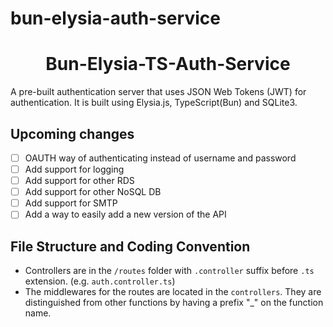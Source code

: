 # bun-elysia-auth-service
<h1 align="center">Bun-Elysia-TS-Auth-Service</h1>

<p>
A pre-built authentication server that uses JSON Web Tokens (JWT) for authentication. It is built using Elysia.js, TypeScript(Bun) and SQLite3.
</p>

## Upcoming changes
- [ ] OAUTH way of authenticating instead of username and password
- [ ] Add support for logging
- [ ] Add support for other RDS
- [ ] Add support for other NoSQL DB
- [ ] Add support for SMTP
- [ ] Add a way to easily add a new version of the API

## File Structure and Coding Convention
* Controllers are in the `/routes` folder with `.controller` suffix before `.ts` extension. (e.g. `auth.controller.ts`)
* The middlewares for the routes are located in the `controllers`. They are distinguished from other functions by having a prefix "_" on the function name.
